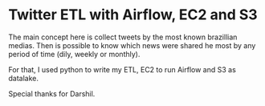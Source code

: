 # Twitter ETL with Airflow, EC2 and S3

The main concept here is collect tweets by the most known brazillian medias. Then is possible to know which news were shared he most by any period of time (dily, weekly or monthly).

For that, I used python to write my ETL, EC2 to run Airflow and S3 as datalake. 

Special thanks for Darshil. 
